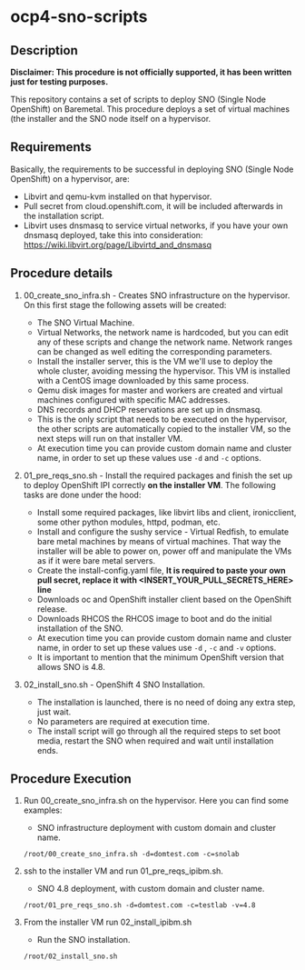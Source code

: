 # ocp4-sno-scripts
## Description

**Disclaimer: This procedure is not officially supported, it has been written just for testing purposes.**

This repository contains a set of scripts to deploy SNO (Single Node OpenShift) on Baremetal.
This procedure deploys a set of virtual machines (the installer and the SNO node itself on a hypervisor.

## Requirements
Basically, the requirements to be successful in deploying SNO (Single Node OpenShift) on a hypervisor, are:
* Libvirt and qemu-kvm installed on that hypervisor.
* Pull secret from cloud.openshift.com, it will be included afterwards in the installation script.
* Libvirt uses dnsmasq to service virtual networks, if you have your own dnsmasq deployed, take this into consideration: https://wiki.libvirt.org/page/Libvirtd_and_dnsmasq

## Procedure details
1. 00_create_sno_infra.sh - Creates SNO infrastructure on the hypervisor. On this first stage the following assets will be created:
   - The SNO Virtual Machine.
   - Virtual Networks, the network name is hardcoded, but you can edit any of these scripts and change the network name. Network ranges can be changed as well editing the corresponding parameters.
   - Install the installer server, this is the VM we'll use to deploy the whole cluster, avoiding messing the hypervisor. This VM is installed with a CentOS image downloaded by this same process.
   - Qemu disk images for master and workers are created and virtual machines configured with specific MAC addresses.
   - DNS records and DHCP reservations are set up in dnsmasq.
   - This is the only script that needs to be executed on the hypervisor, the other scripts are automatically copied to the installer VM, so the next steps will run on that installer VM.
   - At execution time you can provide custom domain name and cluster name, in order to set up these values use `-d` and `-c` options.

2. 01_pre_reqs_sno.sh - Install the required packages and finish the set up to deploy OpenShift IPI correctly **on the installer VM**. The following tasks are done under the hood:
   - Install some required packages, like libvirt libs and client, ironicclient, some other python modules, httpd, podman, etc.
   - Install and configure the sushy service - Virtual Redfish, to emulate bare metal machines by means of virtual machines. That way the installer will be able to power on, power off and manipulate the VMs as if it were bare metal servers.
   - Create the install-config.yaml file, **It is required to paste your own pull secret, replace it with <INSERT_YOUR_PULL_SECRETS_HERE> line**
   - Downloads oc and OpenShift installer client based on the OpenShift release.
   - Downloads RHCOS the RHCOS image to boot and do the initial installation of the SNO.
   - At execution time you can provide custom domain name and cluster name, in order to set up these values use `-d` , `-c` and `-v` options.
   - It is important to mention that the minimum OpenShift version that allows SNO is 4.8.

3. 02_install_sno.sh - OpenShift 4 SNO Installation.
   - The installation is launched, there is no need of doing any extra step, just wait.
   - No parameters are required at execution time.
   - The install script will go through all the required steps to set boot media, restart the SNO when required and wait until installation ends.

## Procedure Execution
1. Run 00_create_sno_infra.sh on the hypervisor.
Here you can find some examples:

   * SNO infrastructure deployment with custom domain and cluster name.

   `/root/00_create_sno_infra.sh -d=domtest.com -c=snolab`

2. ssh to the installer VM and run 01_pre_reqs_ipibm.sh.

   * SNO 4.8 deployment, with custom domain and cluster name.

   `/root/01_pre_reqs_sno.sh -d=domtest.com -c=testlab -v=4.8`

3. From the installer VM run 02_install_ipibm.sh

   * Run the SNO installation.

   `/root/02_install_sno.sh`
